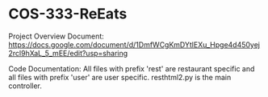 # COS-333-ReEats

Project Overview Document:
https://docs.google.com/document/d/1DmfWCgKmDYtlEXu_Hpge4d450yej2rcl9hXaL_5_mEE/edit?usp=sharing


Code Documentation: 
All files with prefix 'rest' are restaurant specific and all files with prefix 'user' are user specific. resthtml2.py is the main controller. 


